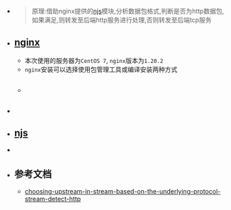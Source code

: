 - > 原理:借助nginx提供的[njs](https://nginx.org/en/docs/njs/install.html)模块,分析数据包格式,判断是否为http数据包,如果满足,则转发至后端http服务进行处理,否则转发至后端tcp服务
- ## [nginx](https://nginx.org/en/download.html)
	- 本次使用的服务器为`CentOS 7`, `nginx`版本为`1.20.2`
	- `nginx`安装可以选择使用包管理工具或编译安装两种方式
	- ##
-
- ## [njs](https://nginx.org/en/docs/njs/install.html)
-
- ## 参考文档
	- [choosing-upstream-in-stream-based-on-the-underlying-protocol-stream-detect-http](https://github.com/nginx/njs-examples#choosing-upstream-in-stream-based-on-the-underlying-protocol-stream-detect-http)